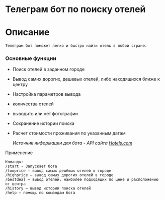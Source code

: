 # Телеграм бот по поиску отелей

# Описание

    Телеграм бот поможет легко и быстро найти отель в любой стране.
   
### Основные функции
* Поиск отелей в заданном городе
* Вывод самих дорогих, дешевых отелей, либо находящихся ближе к центру
* Настройка параметров вывода
* количества отелей
* выводить или нет фотографии
* Сохранение истории поиска
* Расчет стоимости проживания по указанным датам
  
  *Источник информации для бота - API сайта [Hotels.com](https://www.hotels.com/?locale=en_IE&pos=HCOM_EMEA&siteid=300000025)*
  

Применение

    Команды:
    /start - Запускает бота
    /lowprice — вывод самых дешёвых отелей в городе
    /highprice — вывод самых дорогих отелей в городе
    /bestdeal — вывод отелей, наиболее подходящих по цене и расположению от центра
    /history — вывод истории поиска отелей
    /help — помощь по командам бота
